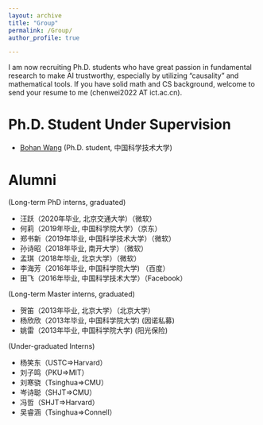 ```yaml
---
layout: archive
title: "Group"
permalink: /Group/
author_profile: true

---
```

I am now recruiting Ph.D. students who have great passion in fundamental research to make AI trustworthy, especially by utilizing “causality” and mathematical tools. If you have solid math and CS background, welcome to send your resume to me (chenwei2022 AT ict.ac.cn).


Ph.D. Student Under Supervision
======
* [Bohan Wang](https://bhwangfy.github.io) (Ph.D. student, 中国科学技术大学)



Alumni
======
(Long-term PhD interns, graduated)
* 汪跃（2020年毕业, 北京交通大学）（微软）
* 何莉（2019年毕业, 中国科学院大学）（京东）
* 郑书新（2019年毕业, 中国科学技术大学）（微软）
* 孙诗昭（2018年毕业, 南开大学）（微软）
* 孟琪（2018年毕业, 北京大学）（微软）
* 李海芳（2016年毕业, 中国科学院大学) （百度）
* 田飞（2016年毕业, 中国科学技术大学）（Facebook）

(Long-term Master interns, graduated)
* 贺笛（2013年毕业, 北京大学）（北京大学）
* 杨欣欣（2013年毕业, 中国科学院大学) (因诺私募) 
* 姚雷（2013年毕业, 中国科学院大学) (阳光保险)

(Under-graduated Interns)
* 杨笑东（USTC=>Harvard）
* 刘子鸣（PKU=>MIT）
* 刘寒骁（Tsinghua=>CMU）
* 岑诗聪（SHJT=>CMU）
* 冯哲（SHJT=>Harvard）
* 吴睿涵（Tsinghua=>Connell）
